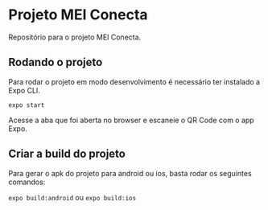 # Projeto MEI Conecta
Repositório para o projeto MEI Conecta.

## Rodando o projeto
Para rodar o projeto em modo desenvolvimento é necessário ter instalado a Expo CLI.

`expo start`

Acesse a aba que foi aberta no browser e escaneie o QR Code com o app Expo.

## Criar a build do projeto
Para gerar o apk do projeto para android ou ios, basta rodar os seguintes comandos:

`expo build:android` ou `expo build:ios`

